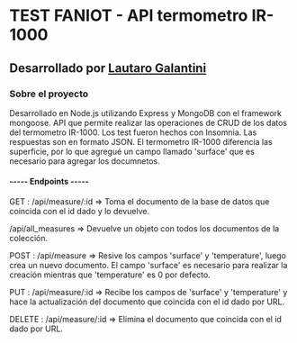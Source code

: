 # TEST FANIOT - API termometro IR-1000

## Desarrollado por [Lautaro Galantini](https://www.linkedin.com/in/lautaro-galantini-a97125212/)

### Sobre el proyecto

Desarrollado en Node.js utilizando Express y MongoDB con el framework mongoose.
API que permite realizar las operaciones de CRUD de los datos del termometro IR-1000.
Los test fueron hechos con Insomnia.
Las respuestas son en formato JSON.
El termometro IR-1000 diferencia las superficie, por lo que agregué un campo llamado 'surface' que es necesario para agregar los documnetos.

#### ----- Endpoints -----
GET :
/api/measure/:id => Toma el documento de la base de datos que coincida con el id dado y lo devuelve.

/api/all_measures => Devuelve un objeto con todos los documentos de la colección.

POST :
/api/measure => Resive los campos 'surface' y 'temperature', luego crea un nuevo documento. El campo 'surface' es necesario para realizar la creación mientras que 'temperature' es 0 por defecto.

PUT :
/api/measure/:id => Recibe los campos de 'surface' y 'temperature' y hace la actualización del documento que coincida con el id dado por URL.

DELETE :
/api/measure/:id => Elimina el documento que coincida con el id dado por URL.

